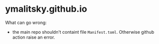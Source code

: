 # ymalitsky.github.io


What can go wrong:
- the main repo shouldn't containt file `Manifest.toml`. Otherwise github action raise an error.
